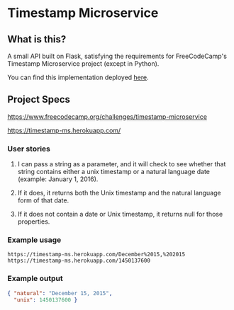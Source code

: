 # Timestamp Microservice

## What is this?

A small API built on Flask, satisfying the requirements for FreeCodeCamp's Timestamp Microservice project (except in Python).

You can find this implementation deployed [here](https://timestamp-microservice-kalenai.herokuapp.com/).

## Project Specs

<https://www.freecodecamp.org/challenges/timestamp-microservice>

<https://timestamp-ms.herokuapp.com/>

### User stories

1. I can pass a string as a parameter, and it will check to see whether that string contains either a unix timestamp or a natural language date (example: January 1, 2016).

2. If it does, it returns both the Unix timestamp and the natural language form of that date.

3. If it does not contain a date or Unix timestamp, it returns null for those properties.

### Example usage

```url
https://timestamp-ms.herokuapp.com/December%2015,%202015
https://timestamp-ms.herokuapp.com/1450137600
```

### Example output

```json
{ "natural": "December 15, 2015",
  "unix": 1450137600 }
```
